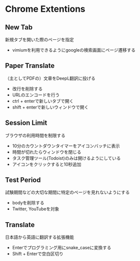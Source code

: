 # Chrome Extentions

## New Tab
新規タブを開いた際のページを指定

- vimiumを利用できるようにgoogleの検索画面にページ遷移する

## Paper Translate
（主としてPDFの）文章をDeepL翻訳に投げる

- 改行を削除する
- URLのエンコードを行う
- ctrl + enterで新しいタブで開く
- shift + enterで新しいウィンドウで開く

## Session Limit
ブラウザの利用時間を制限する

- 10分のカウントダウンタイマーをアイコンバッチに表示
- 時間が切れたらウィンドウを閉じる
- タスク管理ツール(Todoist)のみは開けるようにしている
- アイコンをクリックすると10秒追加

## Test Period
試験期間などの大切な期間に特定のページを見れないようにする

- bodyを削除する
- Twitter, YouTubeを対象

## Translate
日本語から英語に翻訳する拡張機能

- Enterでプログラミング用にsnake_caseに変換する
- Shift + Enterで空白区切り
